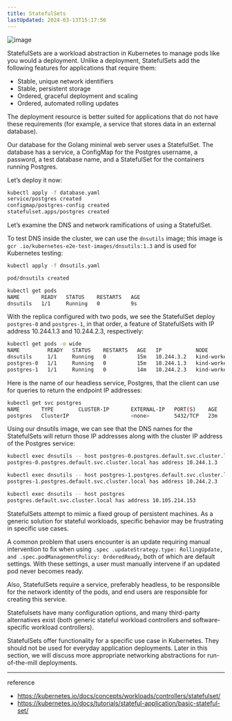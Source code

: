 ```yaml
---
title: StatefulSets
lastUpdated: 2024-03-13T15:17:56
---
```


![image](https://github.com/rlaisqls/rlaisqls/assets/81006587/4ad965a1-a37c-427b-a0af-36c650186c81)

StatefulSets are a workload abstraction in Kubernetes to manage pods like you would a deployment. Unlike a deployment, StatefulSets add the following features for applications that require them:

- Stable, unique network identifiers
- Stable, persistent storage
- Ordered, graceful deployment and scaling
- Ordered, automated rolling updates

The deployment resource is better suited for applications that do not have these requirements (for example, a service that stores data in an external database).

Our database for the Golang minimal web server uses a StatefulSet. The database has a service, a ConfigMap for the Postgres username, a password, a test database name, and a StatefulSet for the containers running Postgres.

Let’s deploy it now:

```bash
kubectl apply -f database.yaml
service/postgres created
configmap/postgres-config created
statefulset.apps/postgres created
```

Let’s examine the DNS and network ramifications of using a StatefulSet.

To test DNS inside the cluster, we can use the `dnsutils` image; this image is `gcr .io/kubernetes-e2e-test-images/dnsutils:1.3` and is used for Kubernetes testing:

```bash
kubectl apply -f dnsutils.yaml

pod/dnsutils created

kubectl get pods
NAME       READY   STATUS    RESTARTS   AGE
dnsutils   1/1     Running   0          9s
```

With the replica configured with two pods, we see the StatefulSet deploy `postgres-0` and `postgres-1`, in that order, a feature of StatefulSets with IP address 10.244.1.3 and 10.244.2.3, respectively:

```bash
kubectl get pods -o wide
NAME         READY   STATUS    RESTARTS   AGE   IP           NODE
dnsutils     1/1     Running   0          15m   10.244.3.2   kind-worker3
postgres-0   1/1     Running   0          15m   10.244.1.3   kind-worker2
postgres-1   1/1     Running   0          14m   10.244.2.3   kind-worker
```

Here is the name of our headless service, Postgres, that the client can use for queries to return the endpoint IP addresses:

```bash
kubectl get svc postgres
NAME       TYPE        CLUSTER-IP       EXTERNAL-IP   PORT(S)    AGE
postgres   ClusterIP                    <none>        5432/TCP   23m
```

Using our dnsutils image, we can see that the DNS names for the StatefulSets will return those IP addresses along with the cluster IP address of the Postgres service:

```bash
kubectl exec dnsutils -- host postgres-0.postgres.default.svc.cluster.local.
postgres-0.postgres.default.svc.cluster.local has address 10.244.1.3

kubectl exec dnsutils -- host postgres-1.postgres.default.svc.cluster.local.
postgres-1.postgres.default.svc.cluster.local has address 10.244.2.3

kubectl exec dnsutils -- host postgres
postgres.default.svc.cluster.local has address 10.105.214.153
```

StatefulSets attempt to mimic a fixed group of persistent machines. As a generic solution for stateful workloads, specific behavior may be frustrating in specific use cases.

A common problem that users encounter is an update requiring manual intervention to fix when using `.spec .updateStrategy.type: RollingUpdate, and .spec.podManagementPolicy: OrderedReady`, both of which are default settings. With these settings, a user must manually intervene if an updated pod never becomes ready.

Also, StatefulSets require a service, preferably headless, to be responsible for the network identity of the pods, and end users are responsible for creating this service.

Statefulsets have many configuration options, and many third-party alternatives exist (both generic stateful workload controllers and software-specific workload controllers).

StatefulSets offer functionality for a specific use case in Kubernetes. They should not be used for everyday application deployments. Later in this section, we will discuss more appropriate networking abstractions for run-of-the-mill deployments.

---
reference
- https://kubernetes.io/docs/concepts/workloads/controllers/statefulset/
- https://kubernetes.io/docs/tutorials/stateful-application/basic-stateful-set/